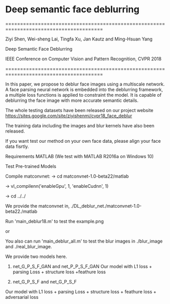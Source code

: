 # Deep semantic face deblurring
=======================================================================================

Ziyi Shen, Wei-sheng Lai, Tingfa Xu, Jan Kautz and Ming-Hsuan Yang 

Deep Semantic Face Deblurring

IEEE Conference on Computer Vision and Pattern Recognition, CVPR 2018

=======================================================================================

In this paper, we propose to deblur face images using a multiscale network. A face parsing neural network is embedded into the deblurring framework, a multiple loss functions is applied to constraint the model. It is capable of deblurring the face image with more accurate semantic details.


The whole testing datasets have been released on our project website
https://sites.google.com/site/ziyishenmi/cvpr18_face_deblur

The training data including the images and blur kernels have also been released.

If you want test our method on your own face data, please align your face data fisrtly.

Requirements 
MATLAB (We test with MATLAB R2016a on Windows 10)


Test Pre-trained Models

Compile matconvnet:
-> cd matconvnet-1.0-beta22/matlab

-> vl_compilenn('enableGpu', 1, 'enableCudnn', 1)

-> cd ../../

We provide the matconvnet in,
./DL_deblur_net./matconvnet-1.0-beta22./matlab


Run  'main_deblur18.m' to test the example.png

or 

You also can run 'main_deblur_all.m' to test the blur images in ./blur_image and ./real_blur_image.




We provide two models here.

1. net_G_P_S_F_GAN and net_P_P_S_F_GAN
Our model with L1 loss + parsing Loss + structure loss +feathure loss

2. net_G_P_S_F and net_G_P_S_F

Our model with L1 loss + parsing Loss + structure loss + feathure loss + adversarial loss
